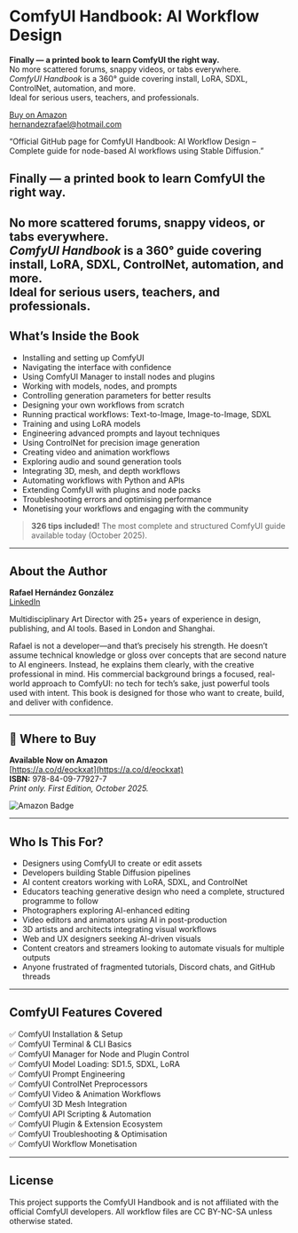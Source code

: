 # ComfyUI Handbook: AI Workflow Design

**Finally — a printed book to learn ComfyUI the right way.**  
No more scattered forums, snappy videos, or tabs everywhere.  
*ComfyUI Handbook* is a 360° guide covering install, LoRA, SDXL, ControlNet, automation, and more.  
Ideal for serious users, teachers, and professionals.

[Buy on Amazon](https://a.co/d/eockxat)  
hernandezrafael@hotmail.com  


“Official GitHub page for ComfyUI Handbook: AI Workflow Design – Complete guide for node-based AI workflows using Stable Diffusion.”

## Finally — a printed book to learn ComfyUI the right way.

No more scattered forums, snappy videos, or tabs everywhere.  
*ComfyUI Handbook* is a 360° guide covering install, LoRA, SDXL, ControlNet, automation, and more.  
Ideal for serious users, teachers, and professionals.
---

## What’s Inside the Book

- Installing and setting up ComfyUI  
- Navigating the interface with confidence  
- Using ComfyUI Manager to install nodes and plugins  
- Working with models, nodes, and prompts  
- Controlling generation parameters for better results  
- Designing your own workflows from scratch  
- Running practical workflows: Text-to-Image, Image-to-Image, SDXL  
- Training and using LoRA models  
- Engineering advanced prompts and layout techniques  
- Using ControlNet for precision image generation  
- Creating video and animation workflows  
- Exploring audio and sound generation tools  
- Integrating 3D, mesh, and depth workflows  
- Automating workflows with Python and APIs  
- Extending ComfyUI with plugins and node packs  
- Troubleshooting errors and optimising performance  
- Monetising your workflows and engaging with the community

> **326 tips included!** The most complete and structured ComfyUI guide available today (October 2025).

---
## About the Author

**Rafael Hernández González**  
[LinkedIn](https://www.linkedin.com/in/rhernandez2)

Multidisciplinary Art Director with 25+ years of experience in design, publishing, and AI tools. Based in London and Shanghai.

Rafael is not a developer—and that’s precisely his strength. He doesn’t assume technical knowledge or gloss over concepts that are second nature to AI engineers. Instead, he explains them clearly, with the creative professional in mind. His commercial background brings a focused, real-world approach to ComfyUI: no tech for tech’s sake, just powerful tools used with intent. This book is designed for those who want to create, build, and deliver with confidence.

---

## 🛒 Where to Buy

**Available Now on Amazon**  
[https://a.co/d/eockxat](https://a.co/d/eockxat)  
**ISBN:** 978-84-09-77927-7  
*Print only. First Edition, October 2025.*

![Amazon Badge](https://img.shields.io/badge/Buy%20on-Amazon-orange?style=for-the-badge)

---

## Who Is This For?

- Designers using ComfyUI to create or edit assets  
- Developers building Stable Diffusion pipelines  
- AI content creators working with LoRA, SDXL, and ControlNet  
- Educators teaching generative design who need a complete, structured programme to follow
- Photographers exploring AI-enhanced editing  
- Video editors and animators using AI in post-production  
- 3D artists and architects integrating visual workflows  
- Web and UX designers seeking AI-driven visuals  
- Content creators and streamers looking to automate visuals for multiple outputs 
- Anyone frustrated of fragmented tutorials, Discord chats, and GitHub threads

---

## ComfyUI Features Covered

✅ ComfyUI Installation & Setup  
✅ ComfyUI Terminal & CLI Basics  
✅ ComfyUI Manager for Node and Plugin Control  
✅ ComfyUI Model Loading: SD1.5, SDXL, LoRA  
✅ ComfyUI Prompt Engineering  
✅ ComfyUI ControlNet Preprocessors  
✅ ComfyUI Video & Animation Workflows  
✅ ComfyUI 3D Mesh Integration  
✅ ComfyUI API Scripting & Automation  
✅ ComfyUI Plugin & Extension Ecosystem  
✅ ComfyUI Troubleshooting & Optimisation  
✅ ComfyUI Workflow Monetisation



---

## License

This project supports the ComfyUI Handbook and is not affiliated with the official ComfyUI developers. All workflow files are CC BY-NC-SA unless otherwise stated.

